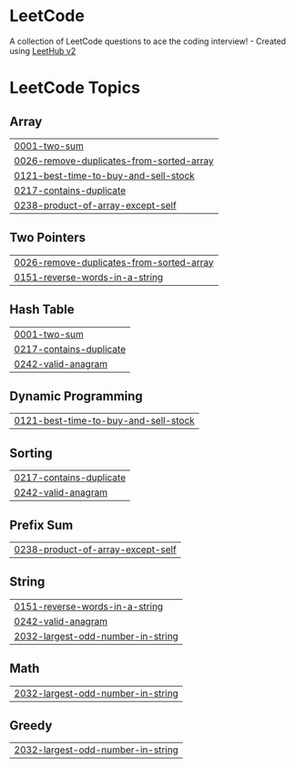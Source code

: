 # LeetCode
A collection of LeetCode questions to ace the coding interview! - Created using [LeetHub v2](https://github.com/arunbhardwaj/LeetHub-2.0)

<!---LeetCode Topics Start-->
# LeetCode Topics
## Array
|  |
| ------- |
| [0001-two-sum](https://github.com/sakshibansal05/LeetCode/tree/master/0001-two-sum) |
| [0026-remove-duplicates-from-sorted-array](https://github.com/sakshibansal05/LeetCode/tree/master/0026-remove-duplicates-from-sorted-array) |
| [0121-best-time-to-buy-and-sell-stock](https://github.com/sakshibansal05/LeetCode/tree/master/0121-best-time-to-buy-and-sell-stock) |
| [0217-contains-duplicate](https://github.com/sakshibansal05/LeetCode/tree/master/0217-contains-duplicate) |
| [0238-product-of-array-except-self](https://github.com/sakshibansal05/LeetCode/tree/master/0238-product-of-array-except-self) |
## Two Pointers
|  |
| ------- |
| [0026-remove-duplicates-from-sorted-array](https://github.com/sakshibansal05/LeetCode/tree/master/0026-remove-duplicates-from-sorted-array) |
| [0151-reverse-words-in-a-string](https://github.com/sakshibansal05/LeetCode/tree/master/0151-reverse-words-in-a-string) |
## Hash Table
|  |
| ------- |
| [0001-two-sum](https://github.com/sakshibansal05/LeetCode/tree/master/0001-two-sum) |
| [0217-contains-duplicate](https://github.com/sakshibansal05/LeetCode/tree/master/0217-contains-duplicate) |
| [0242-valid-anagram](https://github.com/sakshibansal05/LeetCode/tree/master/0242-valid-anagram) |
## Dynamic Programming
|  |
| ------- |
| [0121-best-time-to-buy-and-sell-stock](https://github.com/sakshibansal05/LeetCode/tree/master/0121-best-time-to-buy-and-sell-stock) |
## Sorting
|  |
| ------- |
| [0217-contains-duplicate](https://github.com/sakshibansal05/LeetCode/tree/master/0217-contains-duplicate) |
| [0242-valid-anagram](https://github.com/sakshibansal05/LeetCode/tree/master/0242-valid-anagram) |
## Prefix Sum
|  |
| ------- |
| [0238-product-of-array-except-self](https://github.com/sakshibansal05/LeetCode/tree/master/0238-product-of-array-except-self) |
## String
|  |
| ------- |
| [0151-reverse-words-in-a-string](https://github.com/sakshibansal05/LeetCode/tree/master/0151-reverse-words-in-a-string) |
| [0242-valid-anagram](https://github.com/sakshibansal05/LeetCode/tree/master/0242-valid-anagram) |
| [2032-largest-odd-number-in-string](https://github.com/sakshibansal05/LeetCode/tree/master/2032-largest-odd-number-in-string) |
## Math
|  |
| ------- |
| [2032-largest-odd-number-in-string](https://github.com/sakshibansal05/LeetCode/tree/master/2032-largest-odd-number-in-string) |
## Greedy
|  |
| ------- |
| [2032-largest-odd-number-in-string](https://github.com/sakshibansal05/LeetCode/tree/master/2032-largest-odd-number-in-string) |
<!---LeetCode Topics End-->
